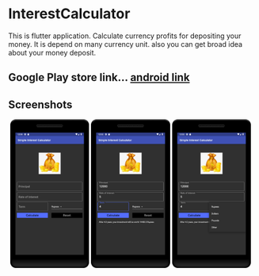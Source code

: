 # InterestCalculator

This is flutter application. Calculate currency profits for depositing your money. It is depend on many currency unit. also you can get broad idea about your money deposit.


## Google Play store link... [android link](https://play.google.com/store/apps/details?id=com.rancreation.simple_interest_calculator&hl=en)

## Screenshots
  ![]()
  <img src="branchscreenshots/1.png" height="300" />   <img src="branchscreenshots/2.png" height="300" />   <img src="branchscreenshots/3.png" height="300" />
